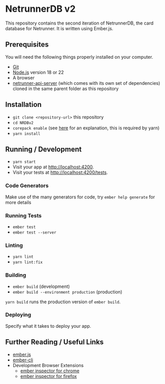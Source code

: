 # NetrunnerDB v2

This repository contains the second iteration of NetrunnerDB, the card database for Netrunner. It is written using Ember.js.

## Prerequisites

You will need the following things properly installed on your computer.

- [Git](https://git-scm.com/)
- [Node.js](https://nodejs.org/) version 18 or 22
- A browser
- [netrunner-api-server](https://github.com/NetrunnerDB/netrunnerdb-api-server) (which comes with its own set of dependencies) cloned in the same parent folder as this repository

## Installation

- `git clone <repository-url>` this repository
- `cd NRDBv2`
- `corepack enable` (see [here](https://yarnpkg.com/getting-started/install) for an explanation, this is required by yarn)
- `yarn install`

## Running / Development

- `yarn start`
- Visit your app at [http://localhost:4200](http://localhost:4200).
- Visit your tests at [http://localhost:4200/tests](http://localhost:4200/tests).

### Code Generators

Make use of the many generators for code, try `ember help generate` for more details

### Running Tests

- `ember test`
- `ember test --server`

### Linting

- `yarn lint`
- `yarn lint:fix`

### Building

- `ember build` (development)
- `ember build --environment production` (production)

`yarn build` runs the production version of `ember build`.

### Deploying

Specify what it takes to deploy your app.

## Further Reading / Useful Links

- [ember.js](https://emberjs.com/)
- [ember-cli](https://cli.emberjs.com/release/)
- Development Browser Extensions
  - [ember inspector for chrome](https://chrome.google.com/webstore/detail/ember-inspector/bmdblncegkenkacieihfhpjfppoconhi)
  - [ember inspector for firefox](https://addons.mozilla.org/en-US/firefox/addon/ember-inspector/)
